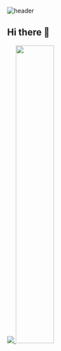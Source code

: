 ![header](https://capsule-render.vercel.app/api?type=waving&color=timeGradient&height=120&animation=fadeIn&section=footer&text=🚗🚘🚛&fontAlign=70)

## Hi there 👋

<a href="s">
  <img src="https://github-readme-stats.vercel.app/api/top-langs/?username=iilliiilll&exclude_repo=dkssud8150.github.io&layout=compact&theme=tokyonight" />
</a>
<a href="s">
  <img src="https://github-readme-stats.vercel.app/api?username=iilliiilll&theme=tokyonight&show_icons=true" width="42%" />
</a>
